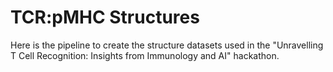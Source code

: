 # TCR:pMHC Structures

Here is the pipeline to create the structure datasets used in the "Unravelling T Cell Recognition: Insights from Immunology and AI" hackathon.
